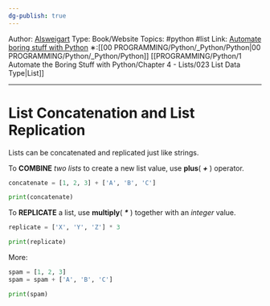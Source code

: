 ```yaml
---
dg-publish: true
---
```

Author: [Alsweigart](https://alsweigart.com/)
Type: Book/Website
Topics: #python #list 
Link: [Automate boring stuff with Python](https://automatetheboringstuff.com/)
∗:[[00 PROGRAMMING/Python/_Python/Python\|00 PROGRAMMING/Python/_Python/Python]] [[PROGRAMMING/Python/1 Automate the Boring Stuff with Python/Chapter 4 - Lists/023 List Data Type\|List]] 

---
# List Concatenation and List Replication

Lists can be concatenated and replicated just like strings.

To __COMBINE__ _two lists_ to create a new list value, use __plus__( ___+___ ) operator.
```python
concatenate = [1, 2, 3] + ['A', 'B', 'C']

print(concatenate)
```

To __REPLICATE__ a list, use __multiply__( ___*___ ) together with an _integer_ value.
```python
replicate = ['X', 'Y', 'Z'] * 3

print(replicate)
```

More:
```python
spam = [1, 2, 3]
spam = spam + ['A', 'B', 'C']

print(spam)
```